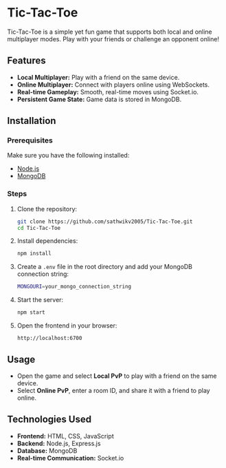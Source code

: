 # Tic-Tac-Toe

Tic-Tac-Toe is a simple yet fun game that supports both local and online multiplayer modes. Play with your friends or challenge an opponent online!

## Features

- **Local Multiplayer:** Play with a friend on the same device.
- **Online Multiplayer:** Connect with players online using WebSockets.
- **Real-time Gameplay:** Smooth, real-time moves using Socket.io.
- **Persistent Game State:** Game data is stored in MongoDB.

## Installation

### Prerequisites

Make sure you have the following installed:

- [Node.js](https://nodejs.org/)
- [MongoDB](https://www.mongodb.com/)

### Steps

1. Clone the repository:
   ```sh
   git clone https://github.com/sathwikv2005/Tic-Tac-Toe.git
   cd Tic-Tac-Toe
   ```
2. Install dependencies:
   ```sh
   npm install
   ```
3. Create a `.env` file in the root directory and add your MongoDB connection string:
   ```sh
   MONGOURI=your_mongo_connection_string
   ```
4. Start the server:
   ```sh
   npm start
   ```
5. Open the frontend in your browser:
   ```
   http://localhost:6700
   ```

## Usage

- Open the game and select **Local PvP** to play with a friend on the same device.
- Select **Online PvP**, enter a room ID, and share it with a friend to play online.

## Technologies Used

- **Frontend:** HTML, CSS, JavaScript
- **Backend:** Node.js, Express.js
- **Database:** MongoDB
- **Real-time Communication:** Socket.io

